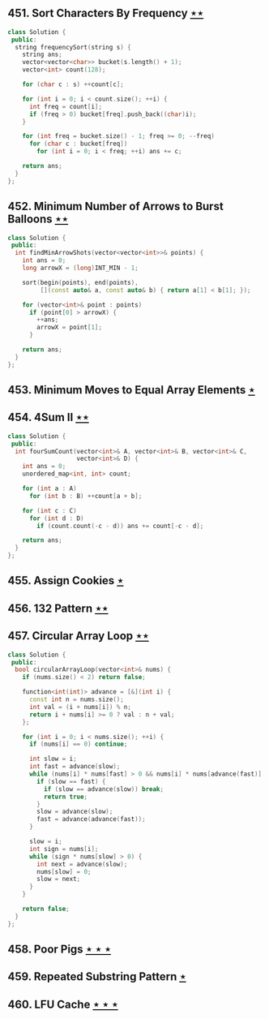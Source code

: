 ## 451. Sort Characters By Frequency [$\star\star$](https://leetcode.com/problems/sort-characters-by-frequency)

```cpp
class Solution {
 public:
  string frequencySort(string s) {
    string ans;
    vector<vector<char>> bucket(s.length() + 1);
    vector<int> count(128);

    for (char c : s) ++count[c];

    for (int i = 0; i < count.size(); ++i) {
      int freq = count[i];
      if (freq > 0) bucket[freq].push_back((char)i);
    }

    for (int freq = bucket.size() - 1; freq >= 0; --freq)
      for (char c : bucket[freq])
        for (int i = 0; i < freq; ++i) ans += c;

    return ans;
  }
};
```

## 452. Minimum Number of Arrows to Burst Balloons [$\star\star$](https://leetcode.com/problems/minimum-number-of-arrows-to-burst-balloons)

```cpp
class Solution {
 public:
  int findMinArrowShots(vector<vector<int>>& points) {
    int ans = 0;
    long arrowX = (long)INT_MIN - 1;

    sort(begin(points), end(points),
         [](const auto& a, const auto& b) { return a[1] < b[1]; });

    for (vector<int>& point : points)
      if (point[0] > arrowX) {
        ++ans;
        arrowX = point[1];
      }

    return ans;
  }
};
```

## 453. Minimum Moves to Equal Array Elements [$\star$](https://leetcode.com/problems/minimum-moves-to-equal-array-elements)

## 454. 4Sum II [$\star\star$](https://leetcode.com/problems/4sum-ii)

```cpp
class Solution {
 public:
  int fourSumCount(vector<int>& A, vector<int>& B, vector<int>& C,
                   vector<int>& D) {
    int ans = 0;
    unordered_map<int, int> count;

    for (int a : A)
      for (int b : B) ++count[a + b];

    for (int c : C)
      for (int d : D)
        if (count.count(-c - d)) ans += count[-c - d];

    return ans;
  }
};
```

## 455. Assign Cookies [$\star$](https://leetcode.com/problems/assign-cookies)

## 456. 132 Pattern [$\star\star$](https://leetcode.com/problems/132-pattern)

## 457. Circular Array Loop [$\star\star$](https://leetcode.com/problems/circular-array-loop)

```cpp
class Solution {
 public:
  bool circularArrayLoop(vector<int>& nums) {
    if (nums.size() < 2) return false;

    function<int(int)> advance = [&](int i) {
      const int n = nums.size();
      int val = (i + nums[i]) % n;
      return i + nums[i] >= 0 ? val : n + val;
    };

    for (int i = 0; i < nums.size(); ++i) {
      if (nums[i] == 0) continue;

      int slow = i;
      int fast = advance(slow);
      while (nums[i] * nums[fast] > 0 && nums[i] * nums[advance(fast)] > 0) {
        if (slow == fast) {
          if (slow == advance(slow)) break;
          return true;
        }
        slow = advance(slow);
        fast = advance(advance(fast));
      }

      slow = i;
      int sign = nums[i];
      while (sign * nums[slow] > 0) {
        int next = advance(slow);
        nums[slow] = 0;
        slow = next;
      }
    }

    return false;
  }
};
```

## 458. Poor Pigs [$\star\star\star$](https://leetcode.com/problems/poor-pigs)

## 459. Repeated Substring Pattern [$\star$](https://leetcode.com/problems/repeated-substring-pattern)

## 460. LFU Cache [$\star\star\star$](https://leetcode.com/problems/lfu-cache)
